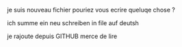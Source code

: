 je suis nouveau fichier pouriez vous ecrire queluqe chose ?

ich summe ein neu schreiben in file auf deutsh

je rajoute depuis GITHUB merce de lire
